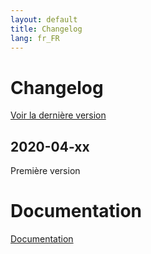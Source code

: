 ```yaml
---
layout: default
title: Changelog
lang: fr_FR
---
```


# Changelog

[Voir la dernière version](#tocAnchor-1-1-1)

## 2020-04-xx

Première version

# Documentation

[Documentation]({{site.baseurl}}/)
